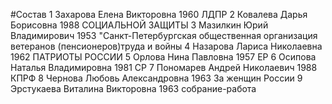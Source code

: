 #Состав
1 Захарова Елена Викторовна 1960 ЛДПР
2 Ковалева Дарья Борисовна 1988 СОЦИАЛЬНОЙ ЗАЩИТЫ
3 Мазилкин Юрий Владимирович 1953 \"Санкт-Петербургская общественная организация ветеранов (пенсионеров)труда и войны
4 Назарова Лариса Николаевна 1962 ПАТРИОТЫ РОССИИ
5 Орлова Нина Павловна 1957 ЕР
6 Осипова Наталья Владимировна 1981 СР
7 Пономарев Андрей Николаевич 1988 КПРФ
8 Чернова Любовь Александровна 1963 За женщин России
9 Эрстукаева Виталина Викторовна 1963 собрание-работа
